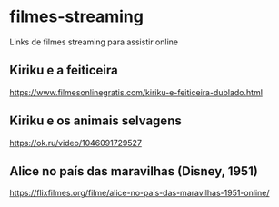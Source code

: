 # filmes-streaming
Links de filmes streaming para assistir online


## Kiriku e a feiticeira
https://www.filmesonlinegratis.com/kiriku-e-feiticeira-dublado.html

## Kiriku e os animais selvagens
https://ok.ru/video/1046091729527


## Alice no país das maravilhas (Disney, 1951)
https://flixfilmes.org/filme/alice-no-pais-das-maravilhas-1951-online/


